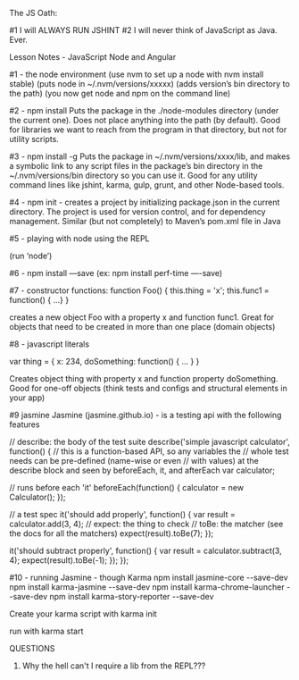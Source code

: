 The JS Oath:

#1 I will ALWAYS RUN JSHINT
#2 I will never think of JavaScript as Java. Ever.

Lesson Notes - JavaScript Node and Angular

#1 - the node environment
(use nvm to set up a node with nvm install stable)
(puts node in ~/.nvm/versions/xxxxx)
(adds version’s bin directory to the path)
(you now get node and npm on the command line)

#2 - npm install <packagename>
Puts the package in the ./node-modules directory (under the current one).  Does not place anything into the path (by default).  Good for libraries we want to reach from the program in that directory, but not for utility scripts.

#3 - npm install -g <packagename>
Puts the package in ~/.nvm/versions/xxxx/lib, and makes a symbolic link to any script files in the package’s bin directory in the ~/.nvm/versions/bin directory so you can use it.  Good for any utility command lines like jshint, karma, gulp, grunt, and other Node-based tools.

#4 - npm init  - creates a project by initializing package.json in the current directory.
The project is used for version control, and for dependency management.
Similar (but not completely) to Maven’s pom.xml file in Java

#5 - playing with node using the REPL

(run ‘node’)

#6 - npm install —save (ex:  npm install perf-time —-save)
 
#7 - constructor functions:
function Foo() {
	this.thing = 'x';
	this.func1 = function() { ...}
} 

creates a new object Foo with a property x
and function func1.
Great for objects that need to be created in 
more than one place (domain objects)

#8 - javascript literals

var thing = {
	x: 234,
	doSomething: function() { ... }
}

Creates object thing with property x and function property doSomething.  Good for one-off objects (think tests and configs and structural elements in your app)

#9 jasmine
Jasmine (jasmine.github.io) - is a testing api with the following features

 // describe:  the body of the test suite
 describe('simple javascript calculator', function() {
  // this is a function-based API, so any variables the
  // whole test needs can be pre-defined (name-wise or even
  // with values) at the describe block and seen by beforeEach, it, and afterEach
  var calculator;

  // runs before each 'it'
  beforeEach(function() {
    calculator = new Calculator();
  });

  // a test spec 
  it('should add properly', function() {
    var result = calculator.add(3, 4);
    // expect:  the thing to check
    // toBe: the matcher (see the docs for all the matchers)
    expect(result).toBe(7);
  });

  it('should subtract properly', function() {
    var result = calculator.subtract(3, 4);
    expect(result).toBe(-1);
  });
});

#10 - running Jasmine - though Karma
npm install jasmine-core --save-dev 
npm install karma-jasmine --save-dev
npm install karma-chrome-launcher --save-dev
npm install karma-story-reporter --save-dev

Create your karma script with
karma init

run with karma start


 QUESTIONS
 1.  Why the hell can't I require a lib from the REPL???






